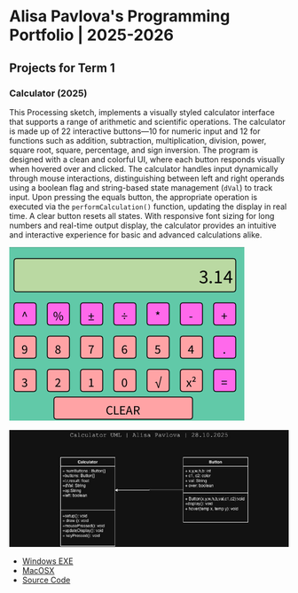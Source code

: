 # Alisa Pavlova's Programming Portfolio | 2025-2026

## Projects for Term 1

### Calculator (2025)

This Processing sketch, implements a visually styled calculator interface that supports a range of arithmetic and scientific operations. The calculator is made up of 22 interactive buttons—10 for numeric input and 12 for functions such as addition, subtraction, multiplication, division, power, square root, square, percentage, and sign inversion. The program is designed with a clean and colorful UI, where each button responds visually when hovered over and clicked. The calculator handles input dynamically through mouse interactions, distinguishing between left and right operands using a boolean flag and string-based state management (`dVal`) to track input. Upon pressing the equals button, the appropriate operation is executed via the `performCalculation()` function, updating the display in real time. A clear button resets all states. With responsive font sizing for long numbers and real-time output display, the calculator provides an intuitive and interactive experience for basic and advanced calculations alike.

![Running Calculator](https://github.com/alisapa8/portfolio/blob/main/images/Calc1.png?raw=true)


![Calculator UML](https://github.com/alisapa8/portfolio/blob/main/images/calculatorUML%20(1).jpg)

* [Windows EXE](https://github.com/alisapa8/portfolio/blob/main/src/Calculator/windows-amd64.zip)
* [MacOSX](https://github.com/alisapa8/portfolio/blob/main/src/Calculator/macos-aarch64.zip)
* [Source Code](https://github.com/alisapa8/portfolio/tree/main/src/Calculator)
